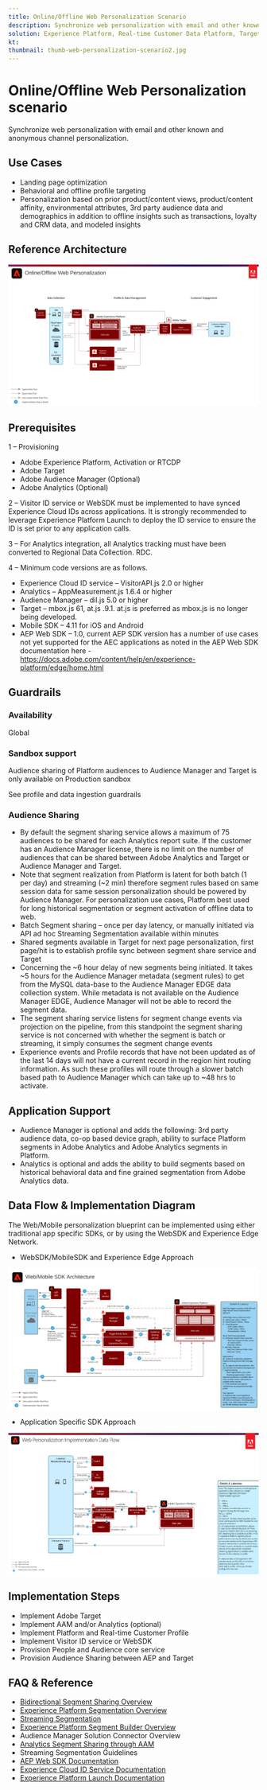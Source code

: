 ```yaml
---
title: Online/Offline Web Personalization Scenario
description: Synchronize web personalization with email and other known and anonymous channel personalization.
solution: Experience Platform, Real-time Customer Data Platform, Target, Audience Manager, Analytics, Experience Cloud Services, Data Collection
kt: 
thumbnail: thumb-web-personalization-scenario2.jpg
---
```


# Online/Offline Web Personalization scenario

Synchronize web personalization with email and other known and anonymous channel personalization.

## Use Cases

* Landing page optimization
* Behavioral and offline profile targeting
* Personalization based on prior product/content views, product/content affinity, environmental attributes, 3rd party audience data and demographics in addition to offline insights such as transactions, loyalty and CRM data, and modeled insights

## Reference Architecture

![Scenario 2](assets/online-offline.png)

## Prerequisites
1 – Provisioning
* Adobe Experience Platform, Activation or RTCDP
* Adobe Target
* Adobe Audience Manager (Optional)
* Adobe Analytics (Optional)

2 – Visitor ID service or WebSDK must be implemented to have synced Experience Cloud IDs across applications. It is strongly recommended to leverage Experience Platform Launch to deploy the ID service to ensure the ID is set prior to any application calls.

3 – For Analytics integration, all Analytics tracking must have been converted to Regional Data Collection. RDC.

4 – Minimum code versions are as follows.
* Experience Cloud ID service – VisitorAPI.js 2.0 or higher
* Analytics – AppMeasurement.js 1.6.4 or higher
* Audience Manager – dil.js 5.0 or higher
* Target – mbox.js 61, at.js .9.1. at.js is preferred as mbox.js is no longer being developed.
* Mobile SDK – 4.11 for iOS and Android
* AEP Web SDK – 1.0, current AEP SDK version has a number of use cases not yet supported for the AEC applications as noted in the AEP Web SDK documentation here - https://docs.adobe.com/content/help/en/experience-platform/edge/home.html

## Guardrails


### Availability

Global

### Sandbox support

Audience sharing of Platform audiences to Audience Manager and Target is only available on Production sandbox

See profile and data ingestion guardrails

### Audience Sharing

* By default the segment sharing service allows a maximum of 75 audiences to be shared for each Analytics report suite. If the customer has an Audience Manager license, there is no limit on the number of audiences that can be shared between Adobe Analytics and Target or Audience Manager and Target.
* Note that segment realization from Platform is latent for both batch (1 per day) and streaming (~2 min) therefore segment rules based on same session data for same session personalization should be powered by Audience Manager. For personalization use cases, Platform best used for long historical segmentation or segment activation of offline data to web.
* Batch Segment sharing – once per day latency, or manually initiated via API ad hoc Streaming Segmentation available within minutes
* Shared segments available in Target for next page personalization, first page/hit is to establish profile sync between segment share service and Target
* Concerning the ~6 hour delay of new segments being initiated. It takes ~5 hours for the Audience Manager metadata (segment rules) to get from the MySQL data-base to the Audience Manager EDGE data collection system. While metadata is not available on the Audience Manager EDGE, Audience Manager will not be able to record the segment data.
* The segment sharing service listens for segment change events via projection on the pipeline, from this standpoint the segment sharing service is not concerned with whether the segment is batch or streaming, it simply consumes the segment change events
* Experience events and Profile records that have not been updated as of the last 14 days will not have a current record in the region hint routing information. As such these profiles will route through a slower batch based path to Audience Manager which can take up to ~48 hrs to activate.

## Application Support

* Audience Manager is optional and adds the following: 3rd party audience data, co-op based device graph, ability to surface Platform segments in Adobe Analytics and Adobe Analytics segments in Platform.
* Analytics is optional and adds the ability to build segments based on historical behavioral data and fine grained segmentation from Adobe Analytics data.

## Data Flow & Implementation Diagram

The Web/Mobile personalization blueprint can be implemented using either traditional app specific SDKs, or by using the WebSDK and Experience Edge Network.

* WebSDK/MobileSDK and Experience Edge Approach

![Scenario 1](assets/websdkflow.png)




* Application Specific SDK Approach

![Scenario 1](assets/appsdkflow.png)

## Implementation Steps

* Implement Adobe Target
* Implement AAM and/or Analytics (optional)
* Implement Platform and Real-time Customer Profile
* Implement Visitor ID service or WebSDK
* Provision People and Audience core service
* Provision Audience Sharing between AEP and Target

## FAQ & Reference

* [Bidirectional Segment Sharing Overview](https://experienceleague.adobe.com/docs/audience-manager/user-guide/implementation-integration-guides/integration-experience-platform/aam-aep-audience-sharing.html)
* [Experience Platform Segmentation Overview](https://experienceleague.adobe.com/docs/experience-platform/segmentation/home.html)
* [Streaming Segmentation](https://experienceleague.adobe.com/docs/experience-platform/segmentation/api/streaming-segmentation.html)
* [Experience Platform Segment Builder Overview](https://experienceleague.adobe.com/docs/experience-platform/segmentation/ui/overview.html)
* Audience Manager Solution Connector Overview
* [Analytics Segment Sharing through AAM](https://experienceleague.adobe.com/docs/analytics/components/segmentation/segmentation-workflow/seg-publish.html)
* Streaming Segmentation Guidelines
* [AEP Web SDK Documentation](https://experienceleague.adobe.com/docs/experience-platform/edge/home.html)
* [Experience Cloud ID Service Documentation](https://experienceleague.adobe.com/docs/id-service/using/home.html)
* [Experience Platform Launch Documentation](https://experienceleague.adobe.com/docs/launch/using/overview.html)